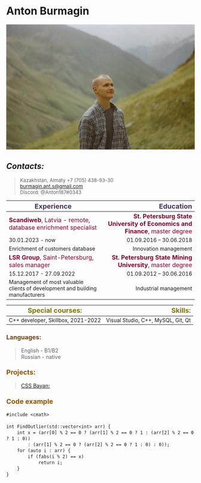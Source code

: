 # Anton Burmagin

![](first.jpg "")

## *Contacts:*

<font size = 2>

> Kazakhstan, Almaty
+7 (705) 438-93-30 \
burmagin.ant.s@gmail.com\
Discord: @Anton187#0343
</font>

|<font size =4 color=413458> **Experience** </font> | <font size =4 color=413458> **Education** </font>|
|---|---:|
|<font size =3 color=85003> **Scandiweb**, Latvia - remote, database enrichment specialist </font>| <font size =3 color=85003> **St. Petersburg State University of Economics and Finance**, master degree
| 30.01.2023 - now | 01.09.2016 – 30.06.2018
| Enrichment of customers database| Innovation management
|<font size =3 color=85003> **LSR Group**, Saint-Petersburg, sales manager </font>|<font size =3 color=85003> **St. Petersburg State Mining University**, master degree </font>|
| 15.12.2017 - 27.09.2022| 01.09.2012 – 30.06.2016|
| Management of most valuable clients of development and building manufacturers |  Industrial management|

 <font size = 4 color = 7777> **Special courses:** </font> |  <font size = 4 color = 7777> **Skills:** </font>
|---|---:|
|C++ developer, Skillbox, 2021-2022 | Visual Studio, C++, MySQL, Git, Qt |

### <font color = 7740> **Languages:** </font>
> English - B1/B2\
Russian - native

### <font size = 4 color = 8855> **Projects:** </font>
> [CSS Bayan:](https://github.com/AntonBurmagin/cssBayan "")

### <font size = 4 color = 8855> **Code example** </font>
```
#include <cmath>

int FindOutlier(std::vector<int> arr) {
    int x = (arr[0] % 2 == 0 ? (arr[1] % 2 == 0 ? 1 : (arr[2] % 2 == 0 ? 1 : 0))
        : (arr[1] % 2 == 0 ? (arr[2] % 2 == 0 ? 1 : 0) : 0));
    for (auto i : arr) {
        if (fabs(i % 2) == x)
            return i;
    }
}
```





